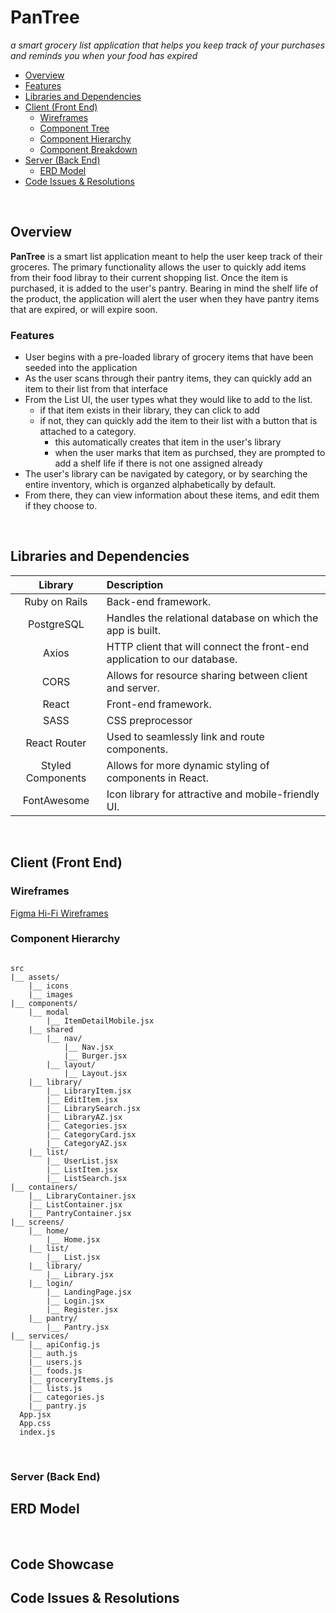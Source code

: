 # PanTree
*a smart grocery list application that helps you keep track of your purchases and reminds you when your food has expired*

- [Overview](#overview)
- [Features](#features)
- [Libraries and Dependencies](#libraries-and-dependencies)
- [Client (Front End)](#client-front-end)
  - [Wireframes](#wireframes)
  - [Component Tree](#component-tree)
  - [Component Hierarchy](#component-hierarchy)
  - [Component Breakdown](#component-breakdown)
- [Server (Back End)](#server-back-end)
  - [ERD Model](#erd-model)
- [Code Issues & Resolutions](#code-issues--resolutions)

<br>

## Overview

**PanTree** is a smart list application meant to help the user keep track of their groceres.  The primary functionality allows the user to quickly add items from their food libray to their current shopping list.  Once the item is purchased, it is added to the user's pantry.  Bearing in mind the shelf life of the product, the application will alert the user when they have pantry items that are expired, or will expire soon.

### Features
- User begins with a pre-loaded library of grocery items that have been seeded into the application
- As the user scans through their pantry items, they can quickly add an item to their list from that interface
- From the List UI, the user types what they would like to add to the list.
  - if that item exists in their library, they can click to add
  - if not, they can quickly add the item to their list with a button that is attached to a category.
    - this automatically creates that item in the user's library
    - when the user marks that item as purchsed, they are prompted to add a shelf life if there is not one assigned already
- The user's library can be navigated by category, or by searching the entire inventory, which is organzed alphabetically by default.
- From there, they can view information about these items, and edit them if they choose to.

<br>


## Libraries and Dependencies



|     Library      | Description                                |
| :--------------: | :----------------------------------------- |
|  Ruby on Rails   | Back-end framework. |
|    PostgreSQL    | Handles the relational database on which the app is built.|
|       Axios      | HTTP client that will connect the front-end application to our database. |
|       CORS       | Allows for resource sharing between client and server.|
|      React       | Front-end framework. |
|      SASS        | CSS preprocessor |
|   React Router   | Used to seamlessly link and route components.|
| Styled Components| Allows for more dynamic styling of components in React. |
|    FontAwesome   | Icon library for attractive and mobile-friendly UI. |

<br>

## Client (Front End)

### Wireframes

[Figma Hi-Fi Wireframes](https://www.figma.com/file/FunVDgmjqDjeCa6Eg85Iwj/PanTree?node-id=0%3A1)

### Component Hierarchy

``` structure

src
|__ assets/
    |__ icons
    |__ images
|__ components/
    |__ modal
        |__ ItemDetailMobile.jsx
    |__ shared
        |__ nav/ 
            |__ Nav.jsx
            |__ Burger.jsx
        |__ layout/
            |__ Layout.jsx
    |__ library/
        |__ LibraryItem.jsx
        |__ EditItem.jsx
        |__ LibrarySearch.jsx
        |__ LibraryAZ.jsx
        |__ Categories.jsx
        |__ CategoryCard.jsx
        |__ CategoryAZ.jsx
    |__ list/
        |__ UserList.jsx
        |__ ListItem.jsx
        |__ ListSearch.jsx
|__ containers/
    |__ LibraryContainer.jsx
    |__ ListContainer.jsx
    |__ PantryContainer.jsx
|__ screens/
    |__ home/
        |__ Home.jsx
    |__ list/
        |__ List.jsx
    |__ library/
        |__ Library.jsx
    |__ login/
        |__ LandingPage.jsx
        |__ Login.jsx
        |__ Register.jsx
    |__ pantry/
        |__ Pantry.jsx
|__ services/
    |__ apiConfig.js
    |__ auth.js
    |__ users.js
    |__ foods.js
    |__ groceryItems.js
    |__ lists.js
    |__ categories.js
    |__ pantry.js
  App.jsx
  App.css
  index.js

```




<br>

### Server (Back End)

## ERD Model 

<!-- #### ERD Model
[CoLab ERD](https://github.com/edidonato1/CoLab/blob/develop/images/CoLab_ERD.png) -->


<br>




## Code Showcase

## Code Issues & Resolutions
